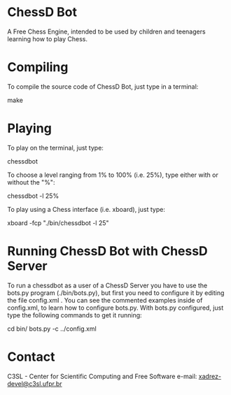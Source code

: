 ChessD Bot
==========

A Free Chess Engine, intended to be used by children and teenagers learning how
to play Chess.


Compiling
=========

To compile the source code of ChessD Bot, just type in a terminal:

make


Playing
=======

To play on the terminal, just type:

chessdbot

To choose a level ranging from 1% to 100% (i.e. 25%), type either with or without the "%":

chessdbot -l 25%

To play using a Chess interface (i.e. xboard), just type:

xboard -fcp "./bin/chessdbot -l 25"


Running ChessD Bot with ChessD Server
=====================================

To run a chessdbot as a user of a ChessD Server you have to use the bots.py
program (./bin/bots.py), but first you need to configure it by editing the file
config.xml . You can see the commented examples inside of config.xml, to learn
how to configure bots.py.
With bots.py configured, just type the following commands to get it running:

cd bin/
bots.py -c ../config.xml

Contact
=======

C3SL - Center for Scientific Computing and Free Software
e-mail: xadrez-devel@c3sl.ufpr.br
